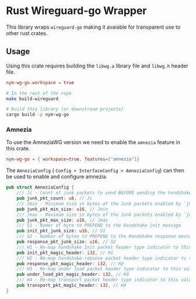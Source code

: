# Rust Wireguard-go Wrapper

This library wraps `wireguard-go` making it avaiable for transparent use to other
rust crates.

## Usage

Using this crate requires building the `libwg.a` library file and `libwg.h` header
file. 

```toml
nym-wg-go.workspace = true
```

```sh
# In the root of the repo
make build-wireguard

# build this library (or downstream projects)
cargo build -p nym-wg-go
```

### Amnezia

To use the AmneziaWG version we need to enable the `amnezia` feature
in this crate.

```toml
nym-wg-go = { workspace=true, features=["amnezia"]}
```

The `AmneziaConfig` ( `Config > InterfaceConfig > AmneziaConfig`) can then be used
to enable and configure amnezia.

```rs
pub struct AmneziaConfig {
    /// Jc - Count of junk packets to send BEFORE sending the handshake Init message.
    pub junk_pkt_count: u8, // Jc
    /// Jmin - Minimum size in bytes of the Junk packets enabled by `junk_pkt_count`
    pub junk_pkt_min_size: u16, // Jmin
    /// Jmax - Maximum size in bytes of the Junk packets enabled by `junk_pkt_count`
    pub junk_pkt_max_size: u16, // Jmax
    /// S1 - Numer of byte to PREPEND to the Handshake init message
    pub init_pkt_junk_size: u16, // S1
    /// S2 - Number of bytes to PREPEND to the Handshake response message
    pub response_pkt_junk_size: u16, // S2
    /// H1 - Re-map handshake Init packet header type indicator to this value
    pub init_pkt_magic_header: i32, // H1
    /// H2 - Re-map handshake reponse packet header type indicator to this value
    pub response_pkt_magic_header: i32, // H2
    /// H3 - Re-map under load packet header type indicator to this value
    pub under_load_pkt_magic_header: i32, // H3
    /// H4 - Re-map transport packet header type indicator to this value
    pub transport_pkt_magic_header: i32, // H4
}
```
